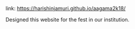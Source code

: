 

link: https://harishinjamuri.github.io/aagama2k18/

Designed this website for the fest in our institution.
